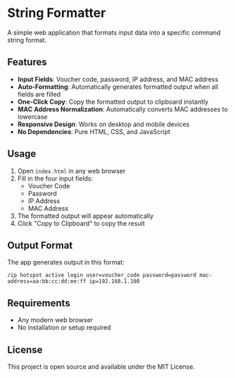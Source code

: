# String Formatter

A simple web application that formats input data into a specific command string format.

## Features

- **Input Fields**: Voucher code, password, IP address, and MAC address
- **Auto-Formatting**: Automatically generates formatted output when all fields are filled
- **One-Click Copy**: Copy the formatted output to clipboard instantly
- **MAC Address Normalization**: Automatically converts MAC addresses to lowercase
- **Responsive Design**: Works on desktop and mobile devices
- **No Dependencies**: Pure HTML, CSS, and JavaScript

## Usage

1. Open `index.html` in any web browser
2. Fill in the four input fields:
   - Voucher Code
   - Password
   - IP Address
   - MAC Address
3. The formatted output will appear automatically
4. Click "Copy to Clipboard" to copy the result

## Output Format

The app generates output in this format:
```
/ip hotspot active login user=voucher_code password=password mac-address=aa:bb:cc:dd:ee:ff ip=192.168.1.100
```

## Requirements

- Any modern web browser
- No installation or setup required

## License

This project is open source and available under the MIT License.
